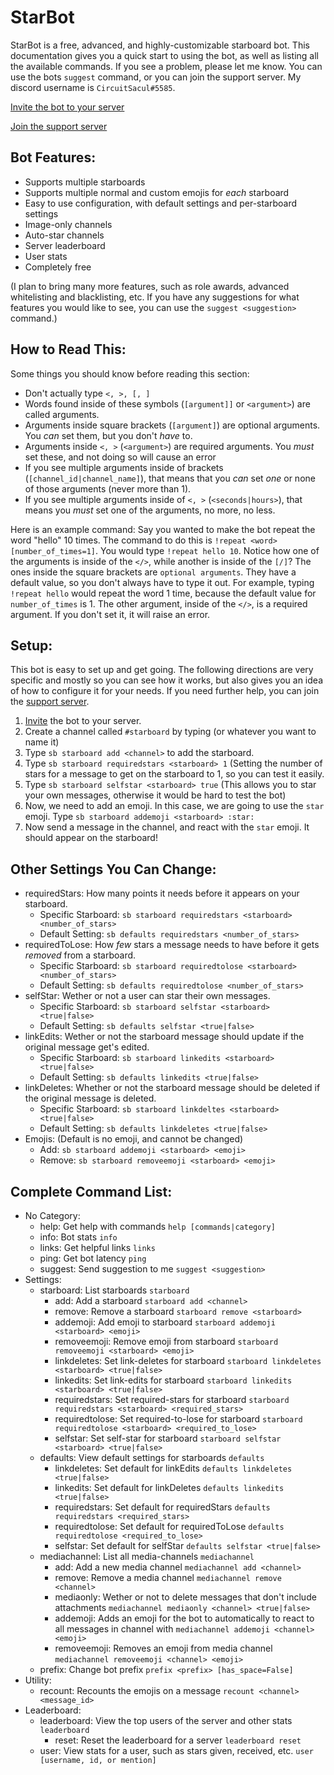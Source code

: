 # StarBot
StarBot is a free, advanced, and highly-customizable starboard bot. This documentation gives you a quick start to using the bot, as well as listing all the available commands. If you see a problem, please let me know. You can use the bots `suggest` command, or you can join the support server. My discord username is `CircuitSacul#5585`.

[Invite the bot to your server](https://discord.com/api/oauth2/authorize?client_id=700796664276844612&permissions=117824&scope=bot)

[Join the support server](https://discord.gg/3gK8mSA)

## Bot Features:
 - Supports multiple starboards
 - Supports multiple normal and custom emojis for *each* starboard
 - Easy to use configuration, with default settings and per-starboard settings
 - Image-only channels
 - Auto-star channels
 - Server leaderboard
 - User stats
 - Completely free

(I plan to bring many more features, such as role awards, advanced whitelisting and blacklisting, etc. If you have any suggestions for what features you would like to see, you can use the `suggest <suggestion>` command.)

## How to Read This:
Some things you should know before reading this section:
 - Don't actually type `<, >, [, ]`
 - Words found inside of these symbols (`[argument]]` or `<argument>`) are called arguments.
 - Arguments inside square brackets (`[argument]`) are optional arguments. You *can* set them, but you don't *have* to.
 - Arguments inside `<, >` (`<argument>`) are required arguments. You *must* set these, and not doing so will cause an error
 - If you see multiple arguments inside of brackets (`[channel_id|channel_name]`), that means that you *can* set *one* or none of those arguments (never more than 1).
 - If you see multiple arguments inside of `<, >` (`<seconds|hours>`), that means you *must* set one of the arguments, no more, no less.

Here is an example command: Say you wanted to make the bot repeat the word "hello" 10 times. The command to do this is `!repeat <word> [number_of_times=1]`. You would type `!repeat hello 10`. Notice how one of the arguments is inside of the `</>`, while another is inside of the `[/]`? The ones inside the square brackets are `optional arguments`. They have a default value, so you don't always have to type it out. For example, typing `!repeat hello` would repeat the word 1 time, because the default value for `number_of_times` is 1. The other argument, inside of the `</>`, is a required argument. If you don't set it, it will raise an error.

## Setup:
This bot is easy to set up and get going. The following directions are very specific and mostly so you can see how it works, but also gives you an idea of how to configure it for your needs. If you need further help, you can join the [support server](https://discord.gg/3gK8mSA).
 1. [Invite](https://discord.com/api/oauth2/authorize?client_id=700796664276844612&permissions=117824&scope=bot) the bot to your server.
 2. Create a channel called `#starboard` by typing (or whatever you want to name it)
 3. Type `sb starboard add <channel>` to add the starboard.
 4. Type `sb starboard requiredstars <starboard> 1` (Setting the number of stars for a message to get on the starboard to 1, so you can test it easily.
 5. Type `sb starboard selfstar <starboard> true` (This allows you to star your own messages, otherwise it would be hard to test the bot)
 6. Now, we need to add an emoji. In this case, we are going to use the `star` emoji. Type `sb starboard addemoji <starboard> :star:`
 7. Now send a message in the channel, and react with the `star` emoji. It should appear on the starboard!

## Other Settings You Can Change:
 - requiredStars: How many points it needs before it appears on your starboard. 
   - Specific Starboard: `sb starboard requiredstars <starboard> <number_of_stars>`
   - Default Setting: `sb defaults requiredstars <number_of_stars>`
 - requiredToLose: How *few* stars a message needs to have before it gets *removed* from a starboard.
   - Specific Starboard: `sb starboard requiredtolose <starboard> <number_of_stars>`
   - Default Setting: `sb defaults requiredtolose <number_of_stars>`
- selfStar: Wether or not a user can star their own messages.	
   - Specific Starboard: `sb starboard selfstar <starboard> <true|false>`	
   - Default Setting: `sb defaults selfstar <true|false>`	
 - linkEdits: Wether or not the starboard message should update if the original message get's edited.	
   - Specific Starboard: `sb starboard linkedits <starboard> <true|false>`	
   - Default Setting: `sb defaults linkedits <true|false>`	
 - linkDeletes: Whether or not the starboard message should be deleted if the original message is deleted.	
   - Specific Starboard: `sb starboard linkdeltes <starboard> <true|false>`	
   - Default Setting: `sb defaults linkdeletes <true|false>`	
 - Emojis: (Default is no emoji, and cannot be changed)	
   - Add: `sb starboard addemoji <starboard> <emoji>`	
   - Remove: `sb starboard removeemoji <starboard> <emoji>`	

## Complete Command List:	
 - No Category:	
   - help: Get help with commands `help [commands|category]`
   - info: Bot stats	`info`
   - links: Get helpful links	`links`
   - ping: Get bot latency `ping`
   - suggest: Send suggestion to me	`suggest <suggestion>`
 - Settings:	
   - starboard: List starboards	`starboard`
     - add: Add a starboard	`starboard add <channel>`
     - remove: Remove a starboard	`starboard remove <starboard>`
     - addemoji: Add emoji to starboard	`starboard addemoji <starboard> <emoji>`
     - removeemoji: Remove emoji from starboard	`starboard removeemoji <starboard> <emoji>`
     - linkdeletes: Set link-deletes for starboard	`starboard linkdeletes <starboard> <true|false>`
     - linkedits: Set link-edits for starboard	`starboard linkedits <starboard> <true|false>`
     - requiredstars: Set required-stars for starboard	`starboard requiredstars <starboard> <required_stars>`
     - requiredtolose: Set required-to-lose for starboard	`starboard requiredtolose <starboard> <required_to_lose>`
     - selfstar: Set self-star for starboard	`starboard selfstar <starboard> <true|false>`
   - defaults: View default settings for starboards	`defaults`
     - linkdeletes: Set default for linkEdits	`defaults linkdeletes <true|false>`
     - linkedits: Set default for linkDeletes	`defaults linkedits <true|false>`
     - requiredstars: Set default for requiredStars	`defaults requiredstars <required_stars>`
     - requiredtolose: Set default for requiredToLose	`defaults requiredtolose <required_to_lose>`
     - selfstar: Set default for selfStar	`defaults selfstar <true|false>`
   - mediachannel: List all media-channels `mediachannel`
     - add: Add a new media channel `mediachannel add <channel>`
     - remove: Remove a media channel `mediachannel remove <channel>`
     - mediaonly: Wether or not to delete messages that don't include attachments `mediachannel mediaonly <channel> <true|false>`
     - addemoji: Adds an emoji for the bot to automatically to react to all messages in channel with `mediachannel addemoji <channel> <emoji>`
     - removeemoji: Removes an emoji from media channel `mediachannel removeemoji <channel> <emoji>`
   - prefix: Change bot prefix `prefix <prefix> [has_space=False]`
 - Utility:
   - recount: Recounts the emojis on a message `recount <channel> <message_id>`
 - Leaderboard:
   - leaderboard: View the top users of the server and other stats `leaderboard`
     - reset: Reset the leaderboard for a server `leaderboard reset`
   - user: View stats for a user, such as stars given, received, etc. `user [username, id, or mention]`
